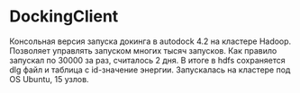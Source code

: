 # DockingClient

Консольная версия запуска докинга в autodock 4.2 на кластере Hadoop. Позволяет управлять запуском многих тысяч запусков. Как правило запускал по 30000 за раз, считалось 2 дня.
В итоге в hdfs сохраняется dlg файл и таблица с id-значение энергии.
Запускалась на кластере под OS Ubuntu, 15 узлов.
